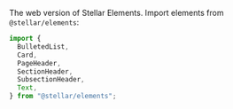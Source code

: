 The web version of Stellar Elements. Import elements from `@stellar/elements`:

```js static
import {
  BulletedList,
  Card,
  PageHeader,
  SectionHeader,
  SubsectionHeader,
  Text,
} from "@stellar/elements";
```
